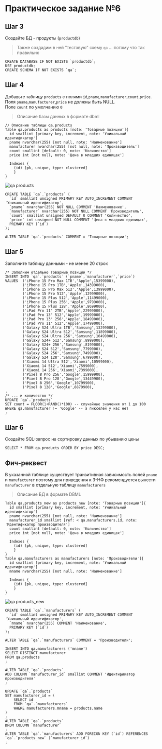 # Практическое задание №6
## Шаг 3
Создайте БД - продукты (`productdb`)
> Также создадим в ней "тестовую" схему `qa` ... потому что так правильно

``` MySQL
CREATE DATABASE IF NOT EXISTS `productdb`;
USE productdb;
CREATE SCHEMA IF NOT EXISTS `qa`;
```
## Шаг 4
Добавьте таблицу `products` с полями `id`,`pname`,`manufacturer`,`count`,`price`.
<br>Поля `pname`,`manufacturer`,`price` не должны быть NULL.
<br>Поле `count` по умолчанию `0`

> Описание базы данных в формате dbml
```
// Описание таблицы qa.products
Table qa.products as products [note: 'Товарные позиции']{
  id smallint [primary key, increment, note: 'Уникальный идентификатор']
  pname nvarchar(255) [not null, note: 'Наименование']  
  manufacturer nvarchar(255) [not null, note: 'Производитель']  
  count smallint [default: 0, note: 'Количество']
  price int [not null, note: 'Цена в младших единицах']
  
  Indexes {
    (id) [pk, unique, type: clustered]
    }
}
```
![qa products](https://github.com/vnukov-vv/QA_Course/assets/101928718/fb47c5dc-9f23-4943-a479-04d509efe8aa)

``` MySQL
CREATE TABLE `qa`.`products` (
  `id` smallint unsigned PRIMARY KEY AUTO_INCREMENT COMMENT 'Уникальный идентификатор',
  `pname` nvarchar(255) NOT NULL COMMENT 'Наименование',
  `manufacturer` nvarchar(255) NOT NULL COMMENT 'Производитель',
  `count` smallint unsigned DEFAULT 0 COMMENT 'Количество',
  `price` int unsigned NOT NULL COMMENT 'Цена в младших единицах',
  PRIMARY KEY (`id`)
);

ALTER TABLE `qa`.`products` COMMENT = 'Товарные позиции';
```
## Шаг 5
Заполните таблицу данными - не менее 20 строк
``` MySQL
/* Заполним отдельно товарные позиции */
INSERT INTO `qa`.`products` (`pname`,`manufacturer`,`price`)
VALUES	('iPhone 15 Pro Max 1TB','Apple',15399000),
		('iPhone 15 Pro 1TB','Apple',14399000),
		('iPhone 15 Pro Max 512','Apple',13999000),
		('iPhone 15 Pro 512','Apple',12999000),
		('iPhone 15 Plus 512','Apple',11499000),
		('iPhone 15 Plus 256','Apple',9799000),
		('iPhone 15 Plus 128','Apple',8699000),
		('iPad Pro 11" 2TB','Apple',22999000),
		('iPad Pro 13" 512','Apple',19999000),
		('iPad Pro 13" 256','Apple',18499000),
		('iPad Pro 11" 512','Apple',17499000),
		('Galaxy S24 Ultra 1TB','Samsung',13299000),
		('Galaxy S24 Ultra 512','Samsung',11899000),
		('Galaxy S24 Ultra 256','Samsung',10499000),
		('Galaxy S24+ 512','Samsung',8999000),
		('Galaxy S24+ 256','Samsung',8199000),
		('Galaxy S24 512','Samsung',7799000),
		('Galaxy S24 256','Samsung',7499000),
		('Galaxy S24 128','Samsung',6799000),
		('Xiaomi 14 Ultra 512','Xiaomi',10599000),
		('Xiaomi 14 512','Xiaomi',7599000),
		('Xiaomi 14 256','Xiaomi',7399000),
		('Pixel 8 Pro 256','Google',15999900),
		('Pixel 8 Pro 128','Google',13449900),
		('Pixel 8 256','Google',10799900),
		('Pixel 8 128','Google',8879900),
;
/* ... и количество */
UPDATE `qa`.`products`
SET count = FLOOR(1+RAND()*100) -- случайные значения от 1 до 100
WHERE qa.manufacturer != 'Google' -- а пикселей у нас нет 
;
```
## Шаг 6
Создайте SQL-запрос на сортировку данных по убыванию цены
``` MySQL
SELECT * FROM qa.products ORDER BY price DESC;
```
## Фич-реквест
В указанной таблице существует транзитивная зависимость полей `pname` и `manufacturer` поэтому для приведения к 3-НФ рекомендуется вынести `manufacturer` в отдельную таблицу `manufacturers`

> Описание БД в формате DBML
```
Table qa.products_new as products_new [note: 'Товарные позиции']{
  id smallint [primary key, increment, note: 'Уникальный идентификатор']
  pname nvarchar(255) [not null, note: 'Наименование']  
  manufacturer_id smallint [ref: < qa.manufacturers.id, note: 'Идентификатор производителя']
  count smallint [default: 0, note: 'Количество']
  price int [not null, note: 'Цена в младших единицах']
  
  Indexes {
    (id) [pk, unique, type: clustered]
    }
}
Table qa.manufacturers as manufacturers [note: 'Производители']{
  id smallint [primary key, increment, note: 'Уникальный идентификатор']
  mname nvarchar(255) [not null, note: 'Наименование']  
  
  Indexes {
    (id) [pk, unique, type: clustered]
    }
}
```
![qa products_new](https://github.com/vnukov-vv/QA_Course/assets/101928718/24cbbdbb-2402-4e18-b85a-1df8722a0eed)

``` MySQL
CREATE TABLE `qa`.`manufacturers` (
  `id` smallint unsigned PRIMARY KEY AUTO_INCREMENT COMMENT 'Уникальный идентификатор',
  `mname` nvarchar(255) COMMENT 'Наименование',
  PRIMARY KEY (`id`)
);

ALTER TABLE `qa`.`manufacturers` COMMENT = 'Производители';

INSERT INTO qa.manufacturers ('mname')
SELECT DISTINCT manufacturer
FROM qa.products
;

ALTER TABLE `qa`.`products`
ADD COLUMN `manufacturer_id` smallint COMMENT 'Идентификатор производителя'
;

UPDATE `qa`.`products`
SET manufacturer_id = (
	SELECT id
	FROM `qa`.`manufacturers`
	WHERE manufacturers.mname = products.name
)
;
ALTER TABLE `qa`.`products`
DROM COLUMN `manufacturer`
;
ALTER TABLE `qa`.`manufacturers` ADD FOREIGN KEY (`id`) REFERENCES `qa`.`products_new` (`manufacturer_id`)
;
```
